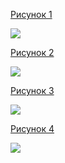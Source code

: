[Рисунок 1](https://habrastorage.org/webt/ji/ni/tb/jinitb01o6uhj--harbsevozftu.png)

![](https://habrastorage.org/webt/ji/ni/tb/jinitb01o6uhj--harbsevozftu.png)

[Рисунок 2](https://habrastorage.org/webt/fq/xz/5g/fqxz5g46bhpgkax0ydy4haes6k0.png)

![](https://habrastorage.org/webt/fq/xz/5g/fqxz5g46bhpgkax0ydy4haes6k0.png)

[Рисунок 3](https://habrastorage.org/webt/fq/xz/5g/fqxz5g46bhpgkax0ydy4haes6k0.png)

![](https://habrastorage.org/webt/fq/xz/5g/fqxz5g46bhpgkax0ydy4haes6k0.png)

[Рисунок 4](https://habrastorage.org/webt/es/cf/7d/escf7dtn6va65buuc3d7w_4bi5u.png)

![](https://habrastorage.org/webt/es/cf/7d/escf7dtn6va65buuc3d7w_4bi5u.png)
